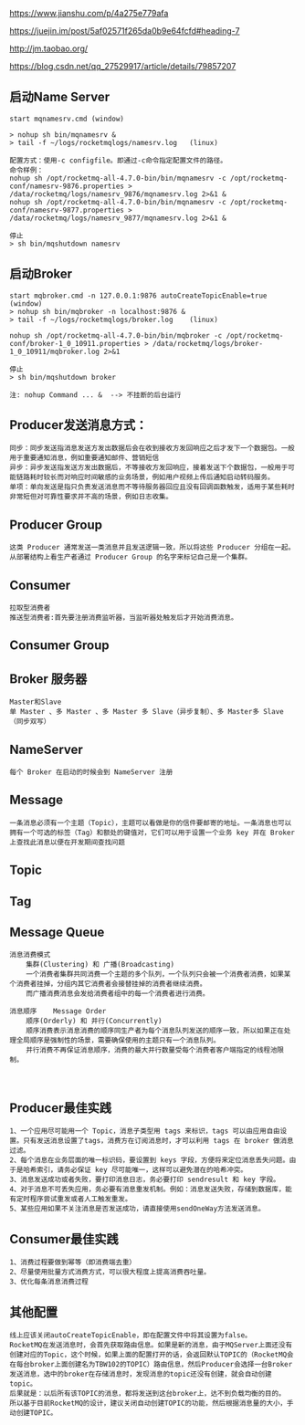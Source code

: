 https://www.jianshu.com/p/4a275e779afa

https://juejin.im/post/5af02571f265da0b9e64fcfd#heading-7

http://jm.taobao.org/

https://blog.csdn.net/qq_27529917/article/details/79857207



## 启动Name Server
    start mqnamesrv.cmd	(window)
    
    > nohup sh bin/mqnamesrv & 
    > tail -f ~/logs/rocketmqlogs/namesrv.log	(linux)
    
    配置方式：使用-c configfile。即通过-c命令指定配置文件的路径。
    命令样例：
    nohup sh /opt/rocketmq-all-4.7.0-bin/bin/mqnamesrv -c /opt/rocketmq-conf/namesrv-9876.properties > /data/rocketmq/logs/namesrv_9876/mqnamesrv.log 2>&1 &
    nohup sh /opt/rocketmq-all-4.7.0-bin/bin/mqnamesrv -c /opt/rocketmq-conf/namesrv-9877.properties > /data/rocketmq/logs/namesrv_9877/mqnamesrv.log 2>&1 &
    
    停止
    > sh bin/mqshutdown namesrv
## 启动Broker

	start mqbroker.cmd -n 127.0.0.1:9876 autoCreateTopicEnable=true	 (window)
	> nohup sh bin/mqbroker -n localhost:9876 & 
	> tail -f ~/logs/rocketmqlogs/broker.log	(linux)
	
	nohup sh /opt/rocketmq-all-4.7.0-bin/bin/mqbroker -c /opt/rocketmq-conf/broker-1_0_10911.properties > /data/rocketmq/logs/broker-1_0_10911/mqbroker.log 2>&1
	
	停止
	> sh bin/mqshutdown broker
	
	注: nohup Command ... &  --> 不挂断的后台运行

## Producer发送消息方式：

	同步：同步发送指消息发送方发出数据后会在收到接收方发回响应之后才发下一个数据包。一般用于重要通知消息，例如重要通知邮件、营销短信
	异步：异步发送指发送方发出数据后，不等接收方发回响应，接着发送下个数据包，一般用于可能链路耗时较长而对响应时间敏感的业务场景，例如用户视频上传后通知启动转码服务。
	单项：单向发送是指只负责发送消息而不等待服务器回应且没有回调函数触发，适用于某些耗时非常短但对可靠性要求并不高的场景，例如日志收集。

## Producer Group

	这类 Producer 通常发送一类消息并且发送逻辑一致，所以将这些 Producer 分组在一起。从部署结构上看生产者通过 Producer Group 的名字来标记自己是一个集群。

## Consumer

	拉取型消费者
	推送型消费者:首先要注册消费监听器，当监听器处触发后才开始消费消息。

## Consumer Group

## Broker 服务器

	Master和Slave
	单 Master 、多 Master 、多 Master 多 Slave（异步复制）、多 Master多 Slave（同步双写）

## NameServer

	每个 Broker 在启动的时候会到 NameServer 注册


## Message

	一条消息必须有一个主题（Topic），主题可以看做是你的信件要邮寄的地址。一条消息也可以拥有一个可选的标签（Tag）和额处的键值对，它们可以用于设置一个业务 key 并在 Broker 上查找此消息以便在开发期间查找问题

## Topic

## Tag

## Message Queue

    消息消费模式
    	集群(Clustering) 和 广播(Broadcasting)
    	一个消费者集群共同消费一个主题的多个队列，一个队列只会被一个消费者消费，如果某个消费者挂掉，分组内其它消费者会接替挂掉的消费者继续消费。
    	而广播消费消息会发给消费者组中的每一个消费者进行消费。
    	
    消息顺序	Message Order
    	顺序(Orderly) 和 并行(Concurrently)
    	顺序消费表示消息消费的顺序同生产者为每个消息队列发送的顺序一致，所以如果正在处理全局顺序是强制性的场景，需要确保使用的主题只有一个消息队列。
    	并行消费不再保证消息顺序，消费的最大并行数量受每个消费者客户端指定的线程池限制。


​	
## Producer最佳实践

	1、一个应用尽可能用一个 Topic，消息子类型用 tags 来标识，tags 可以由应用自由设置。只有发送消息设置了tags，消费方在订阅消息时，才可以利用 tags 在 broker 做消息过滤。
	2、每个消息在业务层面的唯一标识码，要设置到 keys 字段，方便将来定位消息丢失问题。由于是哈希索引，请务必保证 key 尽可能唯一，这样可以避免潜在的哈希冲突。
	3、消息发送成功或者失败，要打印消息日志，务必要打印 sendresult 和 key 字段。
	4、对于消息不可丢失应用，务必要有消息重发机制。例如：消息发送失败，存储到数据库，能有定时程序尝试重发或者人工触发重发。
	5、某些应用如果不关注消息是否发送成功，请直接使用sendOneWay方法发送消息。

## Consumer最佳实践

	1、消费过程要做到幂等（即消费端去重）
	2、尽量使用批量方式消费方式，可以很大程度上提高消费吞吐量。
	3、优化每条消息消费过程

## 其他配置
	线上应该关闭autoCreateTopicEnable，即在配置文件中将其设置为false。
	RocketMQ在发送消息时，会首先获取路由信息。如果是新的消息，由于MQServer上面还没有创建对应的Topic，这个时候，如果上面的配置打开的话，会返回默认TOPIC的（RocketMQ会在每台broker上面创建名为TBW102的TOPIC）路由信息，然后Producer会选择一台Broker发送消息，选中的broker在存储消息时，发现消息的topic还没有创建，就会自动创建topic。
	后果就是：以后所有该TOPIC的消息，都将发送到这台broker上，达不到负载均衡的目的。
	所以基于目前RocketMQ的设计，建议关闭自动创建TOPIC的功能，然后根据消息量的大小，手动创建TOPIC。
